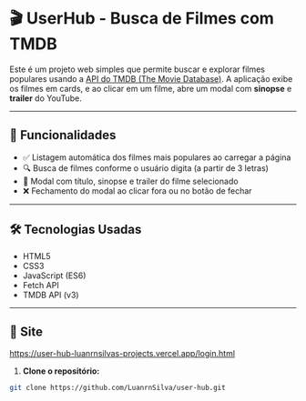 # 🎬 UserHub - Busca de Filmes com TMDB

Este é um projeto web simples que permite buscar e explorar filmes populares usando a [API do TMDB (The Movie Database)](https://www.themoviedb.org/). A aplicação exibe os filmes em cards, e ao clicar em um filme, abre um modal com **sinopse** e **trailer** do YouTube.

---

## 🚀 Funcionalidades

- ✅ Listagem automática dos filmes mais populares ao carregar a página
- 🔍 Busca de filmes conforme o usuário digita (a partir de 3 letras)
- 🎥 Modal com título, sinopse e trailer do filme selecionado
- ❌ Fechamento do modal ao clicar fora ou no botão de fechar

---

## 🛠️ Tecnologias Usadas

- HTML5
- CSS3
- JavaScript (ES6)
- Fetch API
- TMDB API (v3)

---

## 🔧 Site
https://user-hub-luanrnsilvas-projects.vercel.app/login.html
1. **Clone o repositório:**

```bash
git clone https://github.com/LuanrnSilva/user-hub.git
